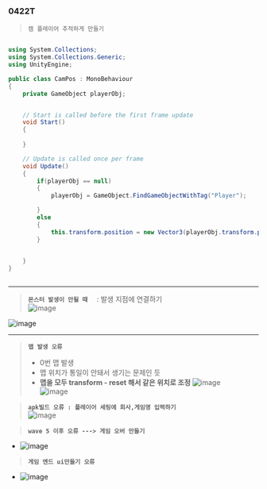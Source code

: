 ### 0422T


> `캠 플레이어 추적하게 만들기`

```csharp

using System.Collections;
using System.Collections.Generic;
using UnityEngine;

public class CamPos : MonoBehaviour
{
    private GameObject playerObj;


    // Start is called before the first frame update
    void Start()
    {
        
    }

    // Update is called once per frame
    void Update()
    {
        if(playerObj == null)
        {
            playerObj = GameObject.FindGameObjectWithTag("Player");

        }
        else
        {
            this.transform.position = new Vector3(playerObj.transform.position.x, playerObj.transform.position.y,-10f);
        }

        
    }
}



```

---  

> **`몬스터 발생이 안될 때  `**  : 발생 지점에 연결하기  
![image](https://github.com/s8st/20240320FinalProject/assets/153998744/957fcc92-64ea-4dd7-84b3-7860e8e29614)

![image](https://github.com/s8st/20240320FinalProject/assets/153998744/e40fd5af-cfd0-4cde-8bcf-193a49a65d6a)

---  

>**`맵 발생 오류`**  
>  - 0번 맵 발생
>  - 맵 위치가 통일이 안돼서 생기는 문제인 듯
>  - **맵을 모두 transform - reset 해서 같은 위치로 조정**
![image](https://github.com/s8st/20240320FinalProject/assets/153998744/aad5c665-3eaf-402e-906d-5691d6d13127)  
![image](https://github.com/s8st/20240320FinalProject/assets/153998744/f03fe97c-2d63-42ab-b0ee-c56501b99e1d)

> **`apk빌드 오류 : 플레이어 세팅에 회사,게임명 입력하기`**    
![image](https://github.com/s8st/20240320FinalProject/assets/153998744/a40d3bc4-8d4b-45bd-b7a8-d8f21972c069)

> **`wave 5 이후 오류 ---> 게임 오버 만들기`**  
- ![image](https://github.com/s8st/20240320FinalProject/assets/153998744/aafec4ee-fa5c-410c-9f2e-33bab0ae81d2)
>**`게임 엔드 ui만들기 오류`**  
- ![image](https://github.com/s8st/20240320FinalProject/assets/153998744/10ac4b53-0ad5-4f19-92b1-c1c9329b01ec)



